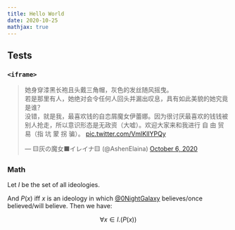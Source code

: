 ```yaml
---
title: Hello World
date: 2020-10-25
mathjax: true
---
```

## Tests

### `<iframe>`
<blockquote class="twitter-tweet"><p lang="zh" dir="ltr">她身穿漆黑长袍且头戴三角帽，灰色的发丝随风摇曳。<br>若是那里有人，她绝对会令任何人回头并漏出叹息，具有如此美貌的她究竟是谁？<br>没错，就是我，最喜欢钱的自恋屑魔女伊蕾娜。因为很讨厌最喜欢的钱钱被别人抢走，所以意识形态是无政资（大嘘）。欢迎大家来和我进行 自 由 贸 易（指 坑 蒙 拐 骗）。 <a href="https://t.co/VmlKlIYPQy">pic.twitter.com/VmlKlIYPQy</a></p>&mdash; 🟨灰の魔女⬛️イレイナ🟨 (@AshenElaina) <a href="https://twitter.com/AshenElaina/status/1313523840908173313?ref_src=twsrc%5Etfw">October 6, 2020</a></blockquote> <script async src="https://platform.twitter.com/widgets.js" charset="utf-8"></script>

### Math

Let $I$ be the set of all ideologies.

And $P(x)$ iff $x$ is an ideology in which [\@0NightGalaxy](https://twitter.com/0NightGalaxy) believes/once believed/will believe. Then we have:

$$
\forall x \in I. (P(x))
$$
